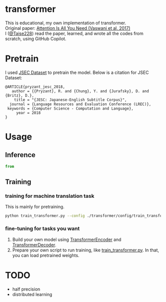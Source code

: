 # transformer

This is educational, my own implementation of transformer.   
Original paper: [Attention Is All You Need (Vaswani et al, 2017)](https://arxiv.org/abs/1706.03762)   
I ([@Taise228](https://github.com/Taise228)) read the paper, learned, and wrote all the codes from scratch, using GitHub Copilot.   

# Pretrain

I used [JSEC Dataset](https://nlp.stanford.edu/projects/jesc/) to pretrain the model. Below is a citation for JSEC Dataset:

```
@ARTICLE{pryzant_jesc_2018,
   author = {{Pryzant}, R. and {Chung}, Y. and {Jurafsky}, D. and {Britz}, D.},
    title = "{JESC: Japanese-English Subtitle Corpus}",
  journal = {Language Resources and Evaluation Conference (LREC)},
 keywords = {Computer Science - Computation and Language},
     year = 2018
}  
```

# Usage

## Inference

```python
from
```

## Training

### training for machine translation task

This is mainly for pretraining.

```bash
python train_transformer.py --config ./transformer/config/train_transfomrer.yml 
```

### fine-tuning for tasks you want

1. Build your own model using [TransformerEncoder](/transformer/models/transformer_encoder.py) and [TransformerDecoder](/transformer/models/transformer_decoder.py).
2. Prepare your own script to run training, like [train_transformer.py](/train_transformer.py). In that, you can load pretrained weights.

# TODO

- half precision
- distributed learning
